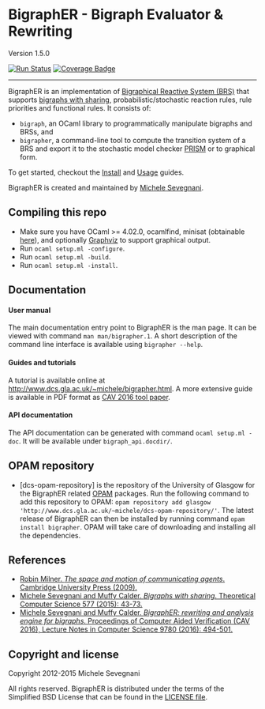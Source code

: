 # BigraphER - Bigraph Evaluator & Rewriting #

Version 1.5.0

[![Run Status](https://api.shippable.com/projects/540f670b21c97efdb898a046/badge?branch=master)](https://app.shippable.com/bitbucket/mseve/bigrapher)
[![Coverage Badge](https://api.shippable.com/projects/540f670b21c97efdb898a046/coverageBadge?branch=master)](https://app.shippable.com/bitbucket/mseve/bigrapher)

----------------------------------------------------------------------------

BigraphER is an implementation of [Bigraphical Reactive System (BRS)][milner]
that supports [bigraphs with sharing][share], probabilistic/stochastic reaction
rules, rule priorities and functional rules. It consists of:

* `bigraph`, an OCaml library to programmatically manipulate
  bigraphs and BRSs, and
* `bigrapher`, a command-line tool to compute the transition system
  of a BRS and export it to the stochastic model checker
  [PRISM](http://www.prismmodelchecker.org/) or to graphical form.

To get started, checkout the
[Install](http://www.dcs.gla.ac.uk/~michele/bigrapher.html#inst) and
[Usage](http://www.dcs.gla.ac.uk/~michele/bigrapher.html#tool) guides.

BigraphER is created and maintained by [Michele
Sevegnani](http://www.dcs.gla.ac.uk/~michele).

## Compiling this repo

* Make sure you have OCaml >= 4.02.0, ocamlfind, minisat (obtainable
  [here](http://www.dcs.gla.ac.uk/~michele/camlminisat.html)), and optionally
  [Graphviz](http://www.graphviz.org/) to support graphical output.
* Run `ocaml setup.ml -configure`.
* Run `ocaml setup.ml -build`.
* Run `ocaml setup.ml -install`.
	    
## Documentation

#### User manual

The main documentation entry point to BigraphER is the man page. It can be
viewed with command `man man/bigrapher.1`.  A short description of the command
line interface is available using `bigrapher --help`.

#### Guides and tutorials

A tutorial is available online at
<http://www.dcs.gla.ac.uk/~michele/bigrapher.html>.  A more extensive guide is
available in PDF format as [CAV 2016 tool paper][tech].

#### API documentation

The API documentation can be generated with command `ocaml setup.ml -doc`. It
will be available under `bigraph_api.docdir/`.

## OPAM repository

- [dcs-opam-repository] is the repository of the University of Glasgow for the
  BigraphER related [OPAM](http://opam.ocaml.org/) packages. Run the following
  command to add this repository to OPAM: `opam repository add glasgow
  'http://www.dcs.gla.ac.uk/~michele/dcs-opam-repository/'`. The latest release
  of BigraphER can then be installed by running command `opam install
  bigrapher`. OPAM will take care of downloading and installing all the
  dependencies.

## References

- [Robin Milner. *The space and motion of communicating agents*. Cambridge
  University Press (2009).][milner]
- [Michele Sevegnani and Muffy Calder. *Bigraphs with sharing*. Theoretical
  Computer Science 577 (2015): 43-73.][share]
- [Michele Sevegnani and Muffy Calder. *BigraphER: rewriting and analysis engine for bigraphs*. Proceedings of Computer Aided Verification (CAV 2016), Lecture Notes in Computer Science 9780 (2016): 494-501.][tech]

[milner]: http://dl.acm.org/citation.cfm?id=1540607 "Robin Milner. *The space and motion of communicating agents*. Cambridge University Press (2009)."
[share]: http://doi.org/10.1016/j.tcs.2015.02.011 "Michele Sevegnani and Muffy Calder. *Bigraphs with sharing*. Theoretical Computer Science 577 (2015): 43-73."
[tech]: http://doi.org/10.1007/978-3-319-41540-6_27 "Michele Sevegnani and Muffy Calder. *BigraphER: rewriting and analysis engine for bigraphs*. Proceedings of Computer Aided Verification (CAV 2016), Lecture Notes in Computer Science 9780 (2016): 494-501"

## Copyright and license

Copyright 2012-2015 Michele Sevegnani

All rights reserved. BigraphER is distributed under the terms of the Simplified
BSD License that can be found in the [LICENSE file](LICENSE.md).
